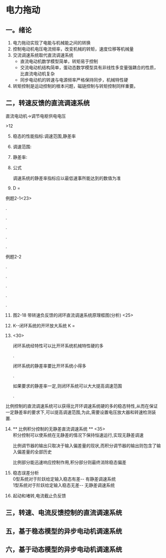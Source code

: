 # 电力拖动

## 一。绪论
1. 电力拖动实现了电能与机械能之间的转换
2. 控制电动机电压电流频率，改变机械的转矩，速度位移等机械量
3. 交流调速系统取代直流调速系统
    - 直流电动机数学模型简单，转矩易于控制
    - 交流电动机结构简单，蛋动态数学模型具有非线性多变量强耦合的性质，比直流电动机复杂
    - 同步电动机的转速与电源频率严格保持同步，机械特性硬
4.  转矩控制是运动控制的根本问题，磁链控制与转矩控制同样重要。

## 二，转速反馈的直流调速系统
直流电动机->调节电枢供电电压

\>12

5. 稳态的性能指标:调速范围,静差率
6. 调速范围:
7. 静差率:
8. 公式  


    调速系统的静差率指标应以最低速事所能达到的数值为准

9. D = 

例题2-1<23>  

.

.

.

.

.

例题2-2

.

.

.

.

.

11. 图2-18 带转速负反馈的闭环直流调速系统原理框图(分析) <25>

10. K--闭环系统的开环放大系统 K = 

12. <30>

    闭环系统经特性可以比开环系统机械特性硬的多

    .

    闭环系统的静差率要比开环系统小得多

    .

    如果要求的静差率一定,则闭环系统可以大大提高调速范围

    .


比例控制的直流调速系统可以获得比开环调速系统硬的多的稳态特性,从而在保证一定静差率的要求下,可以提高调速范围,为此,需要设置电压放大器和转速检测装置.

14. ** 比例积分控制的无静差直流调速系统 ** <35>  
    积分控制可以使系统在无静差的情况下保持恒速运行,实现无静差调速

    比例调节器的输出只取决于输入偏差量的现状,而积分调节器的输出则包含了输入偏差量的全部历史

    比例部分能迅速响应控制作用,积分部分则最终消除稳态偏差

15. 稳态误差分析  
    0型系统对于阶跃给定输入稳态有差-- 有静差调速系统  
    1型系统对于阶跃给定输入稳态无差-- 无静差调速系统

16. 起动和堵转,电流截止负反馈

## 三，转速、电流反馈控制的直流调速系统


## 五，基于稳态模型的异步电动机调速系统


## 六，基于动态模型的异步电动机调速系统